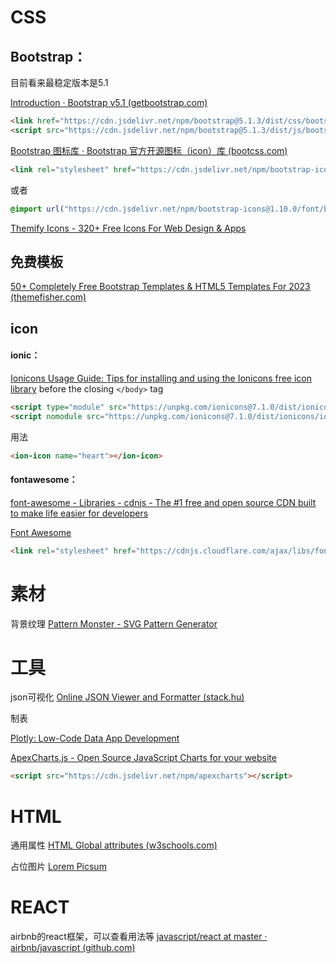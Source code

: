 
# CSS
## Bootstrap：

目前看来最稳定版本是5.1

[Introduction · Bootstrap v5.1 (getbootstrap.com)](https://getbootstrap.com/docs/5.1/getting-started/introduction/)

```html
<link href="https://cdn.jsdelivr.net/npm/bootstrap@5.1.3/dist/css/bootstrap.min.css" rel="stylesheet" integrity="sha384-1BmE4kWBq78iYhFldvKuhfTAU6auU8tT94WrHftjDbrCEXSU1oBoqyl2QvZ6jIW3" crossorigin="anonymous">
<script src="https://cdn.jsdelivr.net/npm/bootstrap@5.1.3/dist/js/bootstrap.bundle.min.js" integrity="sha384-ka7Sk0Gln4gmtz2MlQnikT1wXgYsOg+OMhuP+IlRH9sENBO0LRn5q+8nbTov4+1p" crossorigin="anonymous"></script>
```

[Bootstrap 图标库 · Bootstrap 官方开源图标（icon）库 (bootcss.com)](https://icons.bootcss.com/#usage)

```html
<link rel="stylesheet" href="https://cdn.jsdelivr.net/npm/bootstrap-icons@1.10.0/font/bootstrap-icons.css">
```
或者

```css
@import url("https://cdn.jsdelivr.net/npm/bootstrap-icons@1.10.0/font/bootstrap-icons.css");
```

[Themify Icons - 320+ Free Icons For Web Design & Apps](https://themify.me/themify-icons)
## 免费模板

[50+ Completely Free Bootstrap Templates & HTML5 Templates For 2023 (themefisher.com)](https://themefisher.com/free-bootstrap-templates)
## icon

#### ionic：

[Ionicons Usage Guide: Tips for installing and using the Ionicons free icon library](https://ionic.io/ionicons)
before the closing `</body>` tag
```HTML
<script type="module" src="https://unpkg.com/ionicons@7.1.0/dist/ionicons/ionicons.esm.js"></script>
<script nomodule src="https://unpkg.com/ionicons@7.1.0/dist/ionicons/ionicons.js"></script>
```
用法
```HTML
<ion-icon name="heart"></ion-icon>
```

#### fontawesome：
[font-awesome - Libraries - cdnjs - The #1 free and open source CDN built to make life easier for developers](https://cdnjs.com/libraries/font-awesome)


[Font Awesome](https://fontawesome.com/search)

```HTML
<link rel="stylesheet" href="https://cdnjs.cloudflare.com/ajax/libs/font-awesome/6.4.2/css/all.min.css" integrity="sha512-z3gLpd7yknf1YoNbCzqRKc4qyor8gaKU1qmn+CShxbuBusANI9QpRohGBreCFkKxLhei6S9CQXFEbbKuqLg0DA==" crossorigin="anonymous" referrerpolicy="no-referrer" />
```

# 素材

背景纹理
[Pattern Monster - SVG Pattern Generator](https://pattern.monster/)

# 工具

json可视化
[Online JSON Viewer and Formatter (stack.hu)](https://jsonviewer.stack.hu/)

制表

[Plotly: Low-Code Data App Development](https://plotly.com/)

[ApexCharts.js - Open Source JavaScript Charts for your website](https://apexcharts.com/)
```html 
<script src="https://cdn.jsdelivr.net/npm/apexcharts"></script>
```

# HTML

通用属性
[HTML Global attributes (w3schools.com)](https://www.w3schools.com/tags/ref_standardattributes.asp)

占位图片
[Lorem Picsum](https://picsum.photos/)

# REACT

airbnb的react框架，可以查看用法等
[javascript/react at master · airbnb/javascript (github.com)](https://github.com/airbnb/javascript/tree/master/react)

